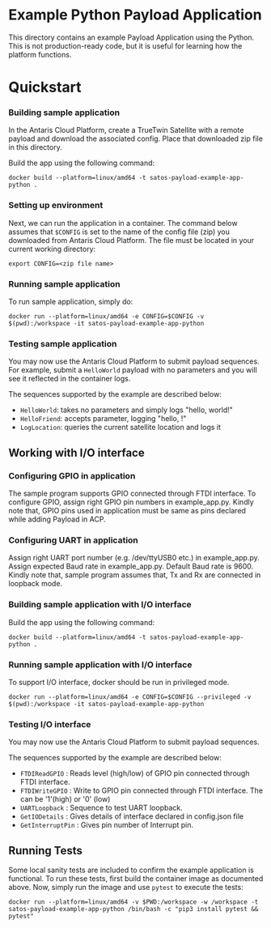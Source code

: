 # Example Python Payload Application

This directory contains an example Payload Application using the Python.
This is not production-ready code, but it is useful for learning how the platform functions.

# Quickstart

### Building sample application
In the Antaris Cloud Platform, create a TrueTwin Satellite with a remote payload and download the associated config.
Place that downloaded zip file in this directory.

Build the app using the following command:

```
docker build --platform=linux/amd64 -t satos-payload-example-app-python .
```

### Setting up environment
Next, we can run the application in a container. The command below assumes that `$CONFIG` is set to the name of the config file (zip) you downloaded from Antaris Cloud Platform. The file must be located in your current working directory:

```
export CONFIG=<zip file name>
```

### Running sample application
To run sample application, simply do:
```
docker run --platform=linux/amd64 -e CONFIG=$CONFIG -v $(pwd):/workspace -it satos-payload-example-app-python 
```

### Testing sample application
You may now use the Antaris Cloud Platform to submit payload sequences. For example, submit a `HelloWorld` payload with
no parameters and you will see it reflected in the container logs.

The sequences supported by the example are described below:
* `HelloWorld`: takes no parameters and simply logs "hello, world!"
* `HelloFriend`: accepts parameter, logging "hello, <parameter>!"
* `LogLocation`: queries the current satellite location and logs it

## Working with I/O interface

### Configuring GPIO in application
The sample program supports GPIO connected through FTDI interface.
To configure GPIO, assign right GPIO pin numbers in example_app.py.
Kindly note that, GPIO pins used in application must be same as pins declared while adding Payload in ACP.

### Configuring UART in application
Assign right UART port number (e.g. /dev/ttyUSB0 etc.) in example_app.py. Assign expected Baud rate in example_app.py. Default Baud rate is 9600.
Kindly note that, sample program assumes that, Tx and Rx are connected in loopback mode.

### Building sample application with I/O interface 
Build the app using the following command:

```
docker build --platform=linux/amd64 -t satos-payload-example-app-python .
```

### Running sample application with I/O interface
 To support I/O interface, docker should be run in privileged mode.

```
docker run --platform=linux/amd64 -e CONFIG=$CONFIG --privileged -v $(pwd):/workspace -it satos-payload-example-app-python
```

### Testing I/O interface
You may now use the Antaris Cloud Platform to submit payload sequences. 

The sequences supported by the example are described below:
* `FTDIReadGPIO` : Reads level (high/low) of GPIO pin connected through FTDI interface.
* `FTDIWriteGPIO` : Write <parameter> to GPIO pin connected through FTDI interface. The <parameter> can be '1'(high) or '0' (low)
* `UARTLoopback` : Sequence to test UART loopback.
* `GetIODetails` : Gives details of interface declared in config.json file 
* `GetInterruptPin` : Gives pin number of Interrupt pin.

## Running Tests

Some local sanity tests are included to confirm the example application is functional.
To run these tests, first build the container image as documented above.
Now, simply run the image and use `pytest` to execute the tests:

```
docker run --platform=linux/amd64 -v $PWD:/workspace -w /workspace -t satos-payload-example-app-python /bin/bash -c "pip3 install pytest && pytest"
```
